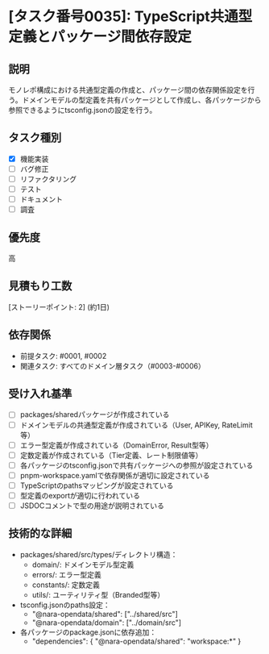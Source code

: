 # [タスク番号0035]: TypeScript共通型定義とパッケージ間依存設定

## 説明
モノレポ構成における共通型定義の作成と、パッケージ間の依存関係設定を行う。ドメインモデルの型定義を共有パッケージとして作成し、各パッケージから参照できるようにtsconfig.jsonの設定を行う。

## タスク種別
- [x] 機能実装
- [ ] バグ修正
- [ ] リファクタリング
- [ ] テスト
- [ ] ドキュメント
- [ ] 調査

## 優先度
高

## 見積もり工数
[ストーリーポイント: 2] (約1日)

## 依存関係
- 前提タスク: #0001, #0002
- 関連タスク: すべてのドメイン層タスク（#0003-#0006）

## 受け入れ基準
- [ ] packages/sharedパッケージが作成されている
- [ ] ドメインモデルの共通型定義が作成されている（User, APIKey, RateLimit等）
- [ ] エラー型定義が作成されている（DomainError, Result<T>型等）
- [ ] 定数定義が作成されている（Tier定義、レート制限値等）
- [ ] 各パッケージのtsconfig.jsonで共有パッケージへの参照が設定されている
- [ ] pnpm-workspace.yamlで依存関係が適切に設定されている
- [ ] TypeScriptのpathsマッピングが設定されている
- [ ] 型定義のexportが適切に行われている
- [ ] JSDOCコメントで型の用途が説明されている

## 技術的な詳細
- packages/shared/src/types/ディレクトリ構造：
  - domain/: ドメインモデル型定義
  - errors/: エラー型定義
  - constants/: 定数定義
  - utils/: ユーティリティ型（Branded型等）
- tsconfig.jsonのpaths設定：
  - "@nara-opendata/shared": ["../shared/src"]
  - "@nara-opendata/domain": ["../domain/src"]
- 各パッケージのpackage.jsonに依存追加：
  - "dependencies": { "@nara-opendata/shared": "workspace:*" }